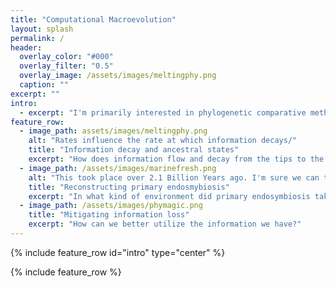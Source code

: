 ```yaml
---
title: "Computational Macroevolution"
layout: splash
permalink: /
header:
  overlay_color: "#000"
  overlay_filter: "0.5"
  overlay_image: /assets/images/meltingphy.png
  caption: ""
excerpt: ""
intro: 
  - excerpt: "I'm primarily interested in phylogenetic comparative methods and studies. Broad macroevolutionary patterns represent some of the most compelling evidence for repeated patterns in evolution, but are often hampered by weak links between micro- and macro-evolutionary processes. I'm interested in identifying the limits of our methods so we can begin to work past them."
feature_row:
  - image_path: assets/images/meltingphy.png
    alt: "Rates influence the rate at which information decays/"
    title: "Information decay and ancestral states"
    excerpt: "How does information flow and decay from the tips to the nodes during ancestral state reconstruction?"
  - image_path: /assets/images/marinefresh.png
    alt: "This took place over 2.1 Billion Years ago. I'm sure we can trust it."
    title: "Reconstructing primary endosmybiosis"
    excerpt: "In what kind of environment did primary endosymbiosis take place and should ask that question?"
  - image_path: /assets/images/phymagic.png
    title: "Mitigating information loss"
    excerpt: "How can we better utilize the information we have?"
---
```


{% include feature_row id="intro" type="center" %}

{% include feature_row %}
